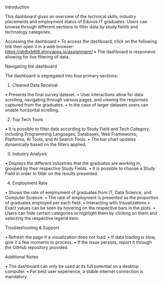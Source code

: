 Introduction

This dashboard gives an overview of the technical skills, industry placements and employment status of Eduvos IT graduates. Users can browse through different sections to filter data by study fields and technology categories.

Accessing the dashboard
•	To access the dashboard, click on the following link then open it in a web browser: https://qb9jxb6t6.shinyapps.io/assignment/ 
•	The dashboard is responsive allowing for live filtering of data.

Navigating the dashboard

The dashboard is segregated into four primary sections:

1. Cleaned Data Receival 
   
•	Presents the final survey dataset. 
•	User interactions allow for data scrolling, navigating through various pages, and viewing the responses captured from the graduates. 
•	In the case of larger datasets users can enable horizontal scrolling. 

2. Top Tech Tools  

•	It is possible to filter data according to Study Field and Tech Category, including Programming Languages, Databases, Web Frameworks, Platforms, AI Tools, and AI Search Tools.
•	The bar chart updates dynamically based on the filters applied. 


3. Industry Analysis 

•	Displays the different industries that the graduates are working in, grouped by their respective Study Fields.
•	It is possible to choose a Study Field in order to filter on the results presented. 

4. Employment Rate 

•	Shows the rate of employment of graduates from IT, Data Science, and Computer Science.
•	The rate of employment is presented as the proportion of graduates employed per each field.
•	Interacting with Visualizations
•	Exact values can be seen by hovering on the respective bars in the plots.
•	Users can hide certain categories or highlight them by clicking on them and selecting the respective legend item.

Troubleshooting & Support

•	Refresh the page if a visualization does not load.
•	If data loading is slow, give it a few moments to process.
•	If the issue persists, report it through the GitHub repository provided.

Additional Notes

•	The dashboard can only be used at its full potential on a desktop computer.
•	For best user experience, a stable internet connection is mandatory.
